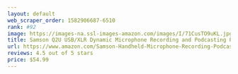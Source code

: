 ```yaml
---
layout: default 
﻿web_scraper_order: 1582906687-6510
rank: #92
image: https://images-na.ssl-images-amazon.com/images/I/71CusTO9uKL.jpg
title: Samson Q2U USB/XLR Dynamic Microphone Recording and Podcasting Pack (Includes Mic…
url: https://www.amazon.com/Samson-Handheld-Microphone-Recording-Podcasting/dp/B001R747SG/ref=zg_mw_musical-instruments_92?_encoding=UTF8&psc=1&refRID=RA0A6WJ8XR76W6MNNJHV
reviews: 4.5 out of 5 stars
price: $54.99 
---
```

